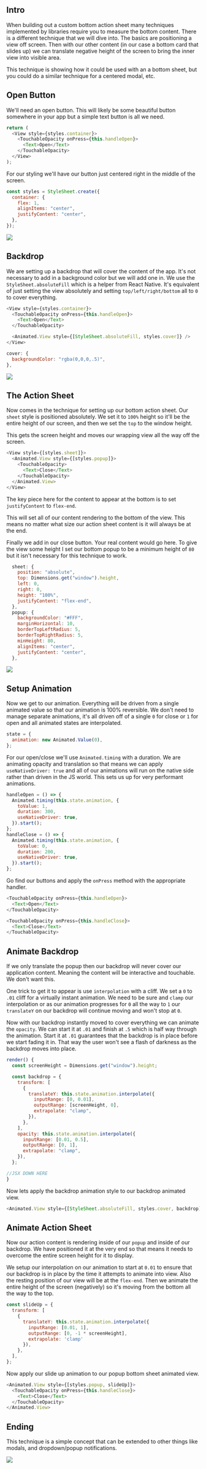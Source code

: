 ## Intro

When building out a custom bottom action sheet many techniques implemented by libraries require you to measure the bottom content. There is a different technique that we will dive into. The basics are positioning a view off screen. Then with our other content (in our case a bottom card that slides up) we can translate negative height of the screen to bring the inner view into visible area.

This technique is showing how it could be used with an a bottom sheet, but you could do a similar technique for a centered modal, etc.

## Open Button

We'll need an open button. This will likely be some beautiful button somewhere in your app but a simple text button is all we need.

```js
return (
  <View style={styles.container}>
    <TouchableOpacity onPress={this.handleOpen}>
      <Text>Open</Text>
    </TouchableOpacity>
  </View>
);
```

For our styling we'll have our button just centered right in the middle of the screen.

```js
const styles = StyleSheet.create({
  container: {
    flex: 1,
    alignItems: "center",
    justifyContent: "center",
  },
});
```

![](https://images.codedaily.io/lessons/reactnative/bottomsheet/open_button.png)

## Backdrop

We are setting up a backdrop that will cover the content of the app. It's not necessary to add in a background color but we will add one in. We use the `StyleSheet.absoluteFill` which is a helper from React Native. It's equivalent of just setting the view absolutely and setting `top/left/right/bottom` all to `0` to cover everything.

```js
<View style={styles.container}>
  <TouchableOpacity onPress={this.handleOpen}>
    <Text>Open</Text>
  </TouchableOpacity>

  <Animated.View style={[StyleSheet.absoluteFill, styles.cover]} />
</View>
```

```js
cover: {
  backgroundColor: "rgba(0,0,0,.5)",
},  
```

![](https://images.codedaily.io/lessons/reactnative/bottomsheet/backdrop.png)

## The Action Sheet

Now comes in the technique for setting up our bottom action sheet. Our `sheet` style is positioned absolutely. We set it to `100%` height so it'll be the entire height of our screen, and then we set the `top` to the window height.

This gets the screen height and moves our wrapping view all the way off the screen. 

```js
<View style={[styles.sheet]}>
  <Animated.View style={[styles.popup]}>
    <TouchableOpacity>
      <Text>Close</Text>
    </TouchableOpacity>
  </Animated.View>
</View>
```

The key piece here for the content to appear at the bottom is to set `justifyContent` to `flex-end`.

This will set all of our content rendering to the bottom of the view. This means no matter what size our action sheet content is it will always be at the end.

Finally we add in our close button. Your real content would go here. To give the view some height I set our bottom popup to be a minimum height of `80` but it isn't necessary for this technique to work.

```js
  sheet: {
    position: "absolute",
    top: Dimensions.get("window").height,
    left: 0,
    right: 0,
    height: "100%",
    justifyContent: "flex-end",
  },
  popup: {
    backgroundColor: "#FFF",
    marginHorizontal: 10,
    borderTopLeftRadius: 5,
    borderTopRightRadius: 5,
    minHeight: 80,
    alignItems: "center",
    justifyContent: "center",
  },
```

![](https://images.codedaily.io/lessons/reactnative/bottomsheet/overlay.png)


## Setup Animation

Now we get to our animation. Everything will be driven from a single animated value so that our animation is 100% reversible. We don't need to manage separate animations, it's all driven off of a single `0` for close or `1` for open and all animated states are interpolated.

```js
state = {
  animation: new Animated.Value(0),
};
```
For our open/close we'll use `Animated.timing` with a duration. We are animating opacity and translation so that means we can apply `useNativeDriver: true` and all of our animations will run on the native side rather than driven in the JS world. This sets us up for very performant animations.

```js
handleOpen = () => {
  Animated.timing(this.state.animation, {
    toValue: 1,
    duration: 300,
    useNativeDriver: true,
  }).start();
};
handleClose = () => {
  Animated.timing(this.state.animation, {
    toValue: 0,
    duration: 200,
    useNativeDriver: true,
  }).start();
};
```

Go find our buttons and apply the `onPress` method with the appropriate handler.

```js
<TouchableOpacity onPress={this.handleOpen}>
  <Text>Open</Text>
</TouchableOpacity>

<TouchableOpacity onPress={this.handleClose}>
  <Text>Close</Text>
</TouchableOpacity>
```

## Animate Backdrop

If we only translate the popup then our backdrop will never cover our application content. Meaning the content will be interactive and touchable. We don't want this.

One trick to get it to appear is use `interpolation` with a cliff. We set a `0` to `.01` cliff for a virtually instant animation. We need to be sure and `clamp` our interpolation or as our animation progresses for `0` all the way to `1` our `translateY` on our backdrop will continue moving and won't stop at `0`.

Now with our backdrop instantly moved to cover everything we can animate the `opacity`. We can start it at `.01` and finish at `.5` which is half way through the animation. Start it at `.01` guarantees that the backdrop is in place before we start fading it in. That way the user won't see a flash of darkness as the backdrop moves into place.

```js
render() {
  const screenHeight = Dimensions.get("window").height;

  const backdrop = {
    transform: [
      {
        translateY: this.state.animation.interpolate({
          inputRange: [0, 0.01],
          outputRange: [screenHeight, 0],
          extrapolate: "clamp",
        }),
      },
    ],
    opacity: this.state.animation.interpolate({
      inputRange: [0.01, 0.5],
      outputRange: [0, 1],
      extrapolate: "clamp",
    }),
  };

//JSX DOWN HERE
}
```

Now lets apply the backdrop animation style to our backdrop animated view.

```js
<Animated.View style={[StyleSheet.absoluteFill, styles.cover, backdrop]}>
```

## Animate Action Sheet

Now our action content is rendering inside of our `popup` and inside of our backdrop. We have positioned it at the very end so that means it needs to overcome the entire screen height for it to display.

We setup our interpolation on our animation to start at `0.01` to ensure that our backdrop is in place by the time it attempts to animate into view. Also the resting position of our view will be at the `flex-end`. Then we animate the entire height of the screen (negatively) so it's moving from the bottom all the way to the top.

```js
const slideUp = {
  transform: [
    {
      translateY: this.state.animation.interpolate({
        inputRange: [0.01, 1],
        outputRange: [0, -1 * screenHeight],
        extrapolate: 'clamp'
      }),
    },
  ],
};
```

Now apply our slide up animation to our popup bottom sheet animated view.

```js
<Animated.View style={[styles.popup, slideUp]}>
  <TouchableOpacity onPress={this.handleClose}>
    <Text>Close</Text>
  </TouchableOpacity>
</Animated.View>
```

## Ending

This technique is a simple concept that can be extended to other things like modals, and dropdown/popup notifications.

![](https://images.codedaily.io/lessons/reactnative/bottomsheet/bottomsheet.gif)


